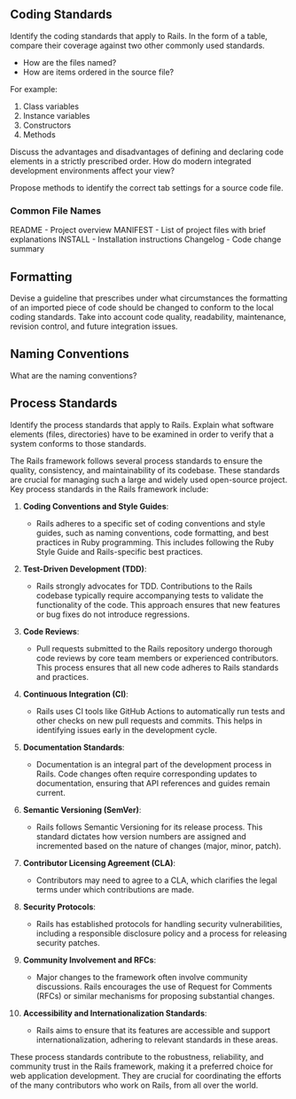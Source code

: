 ## Coding Standards

Identify the coding standards that apply to Rails. In the form of a table, compare their coverage against two other commonly used standards.

- How are the files named?
- How are items ordered in the source file?

For example:

1. Class variables
2. Instance variables
3. Constructors
4. Methods

Discuss the advantages and disadvantages of defining and declaring code elements in a strictly prescribed order. How do modern integrated development environments affect your view?

Propose methods to identify the correct tab settings for a source code file.

### Common File Names

README - Project overview
MANIFEST - List of project files with brief explanations
INSTALL - Installation instructions
Changelog - Code change summary

## Formatting

Devise a guideline that prescribes under what circumstances the formatting of an imported piece of code should be changed to conform to the local coding standards. Take into account code quality, readability, maintenance, revision control, and future integration issues.

## Naming Conventions

What are the naming conventions?

## Process Standards

Identify the process standards that apply to Rails. Explain what software elements (files, directories) have to be examined in order to verify that a system conforms to those standards.

The Rails framework follows several process standards to ensure the quality, consistency, and maintainability of its codebase. These standards are crucial for managing such a large and widely used open-source project. Key process standards in the Rails framework include:

1. **Coding Conventions and Style Guides**:
   - Rails adheres to a specific set of coding conventions and style guides, such as naming conventions, code formatting, and best practices in Ruby programming. This includes following the Ruby Style Guide and Rails-specific best practices.

2. **Test-Driven Development (TDD)**:
   - Rails strongly advocates for TDD. Contributions to the Rails codebase typically require accompanying tests to validate the functionality of the code. This approach ensures that new features or bug fixes do not introduce regressions.

3. **Code Reviews**:
   - Pull requests submitted to the Rails repository undergo thorough code reviews by core team members or experienced contributors. This process ensures that all new code adheres to Rails standards and practices.

4. **Continuous Integration (CI)**:
   - Rails uses CI tools like GitHub Actions to automatically run tests and other checks on new pull requests and commits. This helps in identifying issues early in the development cycle.

5. **Documentation Standards**:
   - Documentation is an integral part of the development process in Rails. Code changes often require corresponding updates to documentation, ensuring that API references and guides remain current.

6. **Semantic Versioning (SemVer)**:
   - Rails follows Semantic Versioning for its release process. This standard dictates how version numbers are assigned and incremented based on the nature of changes (major, minor, patch).

7. **Contributor Licensing Agreement (CLA)**:
   - Contributors may need to agree to a CLA, which clarifies the legal terms under which contributions are made.

8. **Security Protocols**:
   - Rails has established protocols for handling security vulnerabilities, including a responsible disclosure policy and a process for releasing security patches.

9. **Community Involvement and RFCs**:
   - Major changes to the framework often involve community discussions. Rails encourages the use of Request for Comments (RFCs) or similar mechanisms for proposing substantial changes.

10. **Accessibility and Internationalization Standards**:
    - Rails aims to ensure that its features are accessible and support internationalization, adhering to relevant standards in these areas.

These process standards contribute to the robustness, reliability, and community trust in the Rails framework, making it a preferred choice for web application development. They are crucial for coordinating the efforts of the many contributors who work on Rails, from all over the world.
